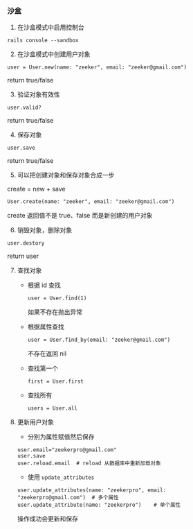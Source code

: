 ### 沙盒

1. 在沙盒模式中启用控制台

```
rails console --sandbox
```

2. 在沙盒模式中创建用户对象

```
user = User.new(name: "zeeker", email: "zeeker@gmail.com")
```
return true/false

3. 验证对象有效性

```
user.valid?
```
return true/false

4. 保存对象
```
user.save
```
return true/false

5. 可以把创建对象和保存对象合成一步

create = new + save
```
User.create(name: "zeeker", email: "zeeker@gmail.com")
```
create 返回值不是 true、false 而是新创建的用户对象

6. 销毁对象，删除对象
```
user.destory
```
return user


7. 查找对象

	* 根据 id 查找
		```
		user = User.find(1)
		```
		如果不存在抛出异常

	* 根据属性查找
		```
		user = User.find_by(email: "zeeker@gmail.com")
		```
		不存在返回 nil
	* 查找第一个
		```
		first = User.first
		```
	* 查找所有
		```
		users = User.all
		```
8. 更新用户对象
	* 分别为属性赋值然后保存
	```
	user.email="zeekerpro@gmail.com"
	user.save
	user.reload.email  # reload 从数据库中重新加载对象
	```

	* 使用 `update_attributes`
	```
	user.update_attributes(name: "zeekerpro", email: "zeekerpro@gmail.com")  # 多个属性
	user.update_attribute(name: "zeekerpro")	# 单个属性
	```
	操作成功会更新和保存

